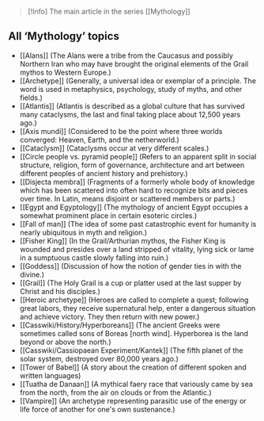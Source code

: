 > [!Info] The main article in the series [[Mythology]]

All ‘Mythology’ topics
----------------------

*   [[Alans]] (The Alans were a tribe from the Caucasus and possibly Northern Iran who may have brought the original elements of the Grail mythos to Western Europe.)
*   [[Archetype]] (Generally, a universal idea or exemplar of a principle. The word is used in metaphysics, psychology, study of myths, and other fields.)
*   [[Atlantis]] (Atlantis is described as a global culture that has survived many cataclysms, the last and final taking place about 12,500 years ago.)
*   [[Axis mundi]] (Considered to be the point where three worlds converged: Heaven, Earth, and the netherworld.)
*   [[Cataclysm]] (Cataclysms occur at very different scales.)
*   [[Circle people vs. pyramid people]] (Refers to an apparent split in social structure, religion, form of governance, architecture and art between different peoples of ancient history and prehistory.)
*   [[Disjecta membra]] (Fragments of a formerly whole body of knowledge which has been scattered into often hard to recognize bits and pieces over time. In Latin, means disjoint or scattered members or parts.)
*   [[Egypt and Egyptology]] (The mythology of ancient Egypt occupies a somewhat prominent place in certain esoteric circles.)
*   [[Fall of man]] (The idea of some past catastrophic event for humanity is nearly ubiquitous in myth and religion.)
*   [[Fisher King]] (In the Grail/Arthurian mythos, the Fisher King is wounded and presides over a land stripped of vitality, lying sick or lame in a sumptuous castle slowly falling into ruin.)
*   [[Goddess]] (Discussion of how the notion of gender ties in with the divine.)
*   [[Grail]] (The Holy Grail is a cup or platter used at the last supper by Christ and his disciples.)
*   [[Heroic archetype]] (Heroes are called to complete a quest; following great labors, they receive supernatural help, enter a dangerous situation and achieve victory. They then return with new power.)
*   [[Casswiki/History/Hyperboreans]] (The ancient Greeks were sometimes called sons of Boreas \[north wind\]. Hyperborea is the land beyond or above the north.)
*   [[Casswiki/Cassiopaean Experiment/Kantek]] (The fifth planet of the solar system, destroyed over 80,000 years ago.)
*   [[Tower of Babel]] (A story about the creation of different spoken and written languages)
*   [[Tuatha de Danaan]] (A mythical faery race that variously came by sea from the north, from the air on clouds or from the Atlantic.)
*   [[Vampire]] (An archetype representing parasitic use of the energy or life force of another for one's own sustenance.)